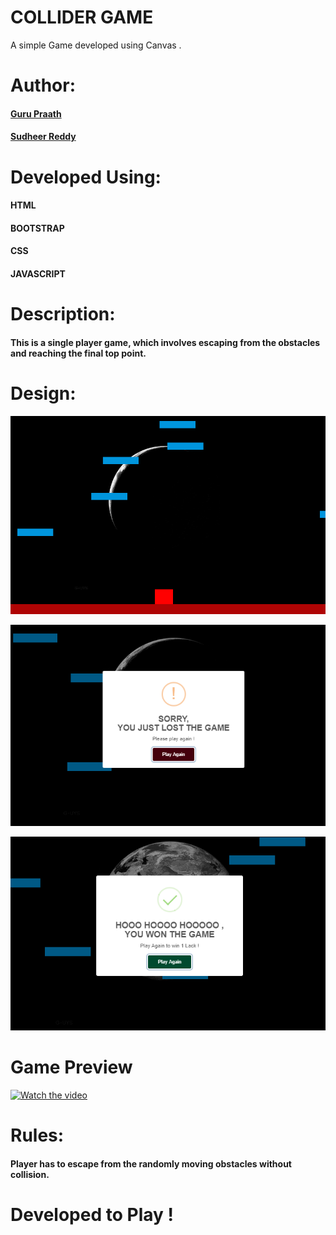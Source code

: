 
# COLLIDER GAME
  A simple Game developed using Canvas .

# Author: 
  #### <a href="https://github.com/guruk05">Guru Praath</a>
  #### <a href="https://github.com/SudheerReddySingam">Sudheer Reddy</a>

# Developed Using:
  #### HTML
  #### BOOTSTRAP
  #### CSS 
  #### JAVASCRIPT

# Description:
  #### This is a single player game, which involves escaping from the obstacles and reaching the final top point.

# Design:
  
  ![designr1.PNG](designr1.PNG)
  
  ![designr2.PNG](designr2.PNG)
  
  ![designr3.PNG](designr3.PNG)
  
# Game Preview 
  

  
  [![Watch the video](http://i3.ytimg.com/vi/BFhzkVC4PZ0/maxresdefault.jpg)](https://youtu.be/BFhzkVC4PZ0)

  
  
# Rules: 

  #### Player has to escape from the randomly moving obstacles without collision.
  
  
# Developed to Play !
             







